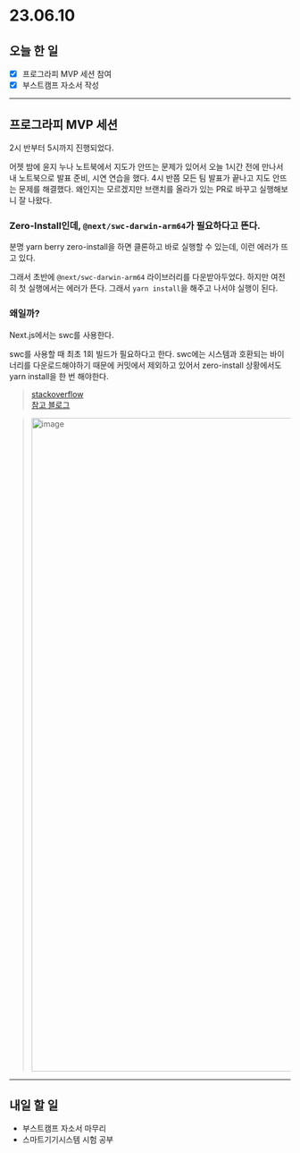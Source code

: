 # 23.06.10

## 오늘 한 일

- [x] 프로그라피 MVP 세션 참여
- [x] 부스트캠프 자소서 작성

---

## 프로그라피 MVP 세션

2시 반부터 5시까지 진행되었다.

어젯 밤에 윤지 누나 노트북에서 지도가 안뜨는 문제가 있어서 오늘 1시간 전에 만나서 내 노트북으로 발표 준비, 시연 연습을 했다. 4시 반쯤 모든 팀 발표가 끝나고 지도 안뜨는 문제를 해결했다. 왜인지는 모르겠지만 브랜치를 올라가 있는 PR로 바꾸고 실행해보니 잘 나왔다.

### Zero-Install인데, `@next/swc-darwin-arm64`가 필요하다고 뜬다.

분명 yarn berry zero-install을 하면 클론하고 바로 실행할 수 있는데, 이런 에러가 뜨고 있다.

그래서 초반에 `@next/swc-darwin-arm64` 라이브러리를 다운받아두었다. 하지만 여전히 첫 실행에서는 에러가 뜬다. 그래서 `yarn install`을 해주고 나서야 실행이 된다.

### 왜일까?

Next.js에서는 swc를 사용한다.

swc를 사용할 때 최초 1회 빌드가 필요하다고 한다. swc에는 시스템과 호환되는 바이너리를 다운로드해야하기 때문에 커밋에서 제외하고 있어서 zero-install 상황에서도 yarn install을 한 번 해야한다.

> [stackoverflow](https://stackoverflow.com/questions/69816589/next-failed-to-load-swc-binary)  
> [참고 블로그](https://blog.dramancompany.com/2023/02/%EB%A6%AC%EB%A9%A4%EB%B2%84-%EC%9B%B9-%EC%84%9C%EB%B9%84%EC%8A%A4-%EC%A2%8C%EC%B6%A9%EC%9A%B0%EB%8F%8C-yarn-berry-%EB%8F%84%EC%9E%85%EA%B8%B0/)

> <img width="1169" alt="image" src="https://github.com/kagong-sillok/kagong-sillok-client/assets/23312485/043c562b-18dd-4647-b83d-4da76372629c"/>

---

## 내일 할 일

- 부스트캠프 자소서 마무리
- 스마트기기시스템 시험 공부
